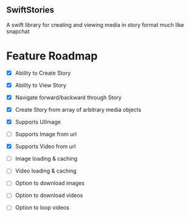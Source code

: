 ## SwiftStories
A swift library for creating and viewing media in story format much like snapchat 

# Feature Roadmap

- [x] Ability to Create Story
- [x] Ability to View Story
- [x] Navigate forward/backward through Story
- [x] Create Story from array of arbitrary media objects
- [x] Supports UIImage
- [ ] Supports Image from url
- [x] Supports Video from url
- [ ] Image loading & caching
- [ ] Video loading & caching
- [ ] Option to download images
- [ ] Option to download videos
- [ ] Option to loop videos

